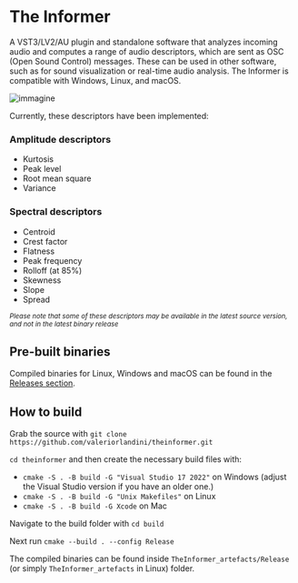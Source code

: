 # The Informer
A VST3/LV2/AU plugin and standalone software that analyzes incoming audio and computes a range of audio descriptors, which are sent as OSC (Open Sound Control) messages. These can be used in other software, such as for sound visualization or real-time audio analysis.
The Informer is compatible with Windows, Linux, and macOS.

![immagine](https://github.com/user-attachments/assets/fbb00638-e4ec-4510-88c2-30177856e2fa)

Currently, these descriptors have been implemented:

### Amplitude descriptors

* Kurtosis
* Peak level
* Root mean square
* Variance

### Spectral descriptors

* Centroid
* Crest factor
* Flatness
* Peak frequency
* Rolloff (at 85%)
* Skewness
* Slope
* Spread

*<small>Please note that some of these descriptors may be available in the latest source version, and not in the latest binary release</small>*

## Pre-built binaries

Compiled binaries for Linux, Windows and macOS can be found in the [Releases section](https://github.com/valeriorlandini/theinformer/releases).

## How to build

Grab the source with `git clone https://github.com/valeriorlandini/theinformer.git`

`cd theinformer` and then create the necessary build files with:
* `cmake -S . -B build -G "Visual Studio 17 2022"` on Windows (adjust the Visual Studio version if you have an older one.)
* `cmake -S . -B build -G "Unix Makefiles"` on Linux
* `cmake -S . -B build -G Xcode` on Mac

Navigate to the build folder with `cd build`

Next run `cmake --build . --config Release`

The compiled binaries can be found inside `TheInformer_artefacts/Release` (or simply `TheInformer_artefacts` in Linux) folder.
